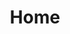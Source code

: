 ---
title: Home
layout: index
hero_title: Quality Home Renovations & Custom Carpentry
hero_description: From kitchens and bathrooms to custom cabinetry and complete home renovations, JPR Contracting delivers exceptional craftsmanship and professional service for your home improvement projects.
hero_image: /images/uploads/hero-image.jpg
services_title: Our Services
services_description: We offer a comprehensive range of home renovation and carpentry services, specializing in custom solutions that meet your unique needs and vision.
testimonials_title: Client Testimonials
testimonials_description: Our clients trust us with their homes. Here's what they have to say about our dedication to quality and service.
portfolio_title: Recent Projects
portfolio_description: Take a look at some of our recent renovations and custom carpentry projects throughout Portland and surrounding areas.
cta_title: Ready to Start Your Project?
cta_description: Contact us today for a free consultation and estimate. We'll help bring your vision to life with quality craftsmanship and attention to detail.
--- 